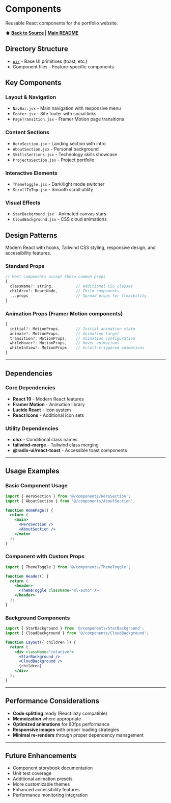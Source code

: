 # Components

Reusable React components for the portfolio website.

**⬆️ [Back to Source](../README.md) | [Main README](../../README.md)**

## Directory Structure

- [`ui/`](./ui/README.md) - Base UI primitives (toast, etc.)
- Component files - Feature-specific components

## Key Components

### Layout & Navigation
- `NavBar.jsx` - Main navigation with responsive menu
- `Footer.jsx` - Site footer with social links
- `PageTransition.jsx` - Framer Motion page transitions

### Content Sections  
- `HeroSection.jsx` - Landing section with intro
- `AboutSection.jsx` - Personal background
- `SkillsSections.jsx` - Technology skills showcase
- `ProjectsSection.jsx` - Project portfolio

### Interactive Elements
- `ThemeToggle.jsx` - Dark/light mode switcher
- `ScrollToTop.jsx` - Smooth scroll utility

### Visual Effects
- `StarBackground.jsx` - Animated canvas stars
- `CloudBackground.jsx` - CSS cloud animations

## Design Patterns

Modern React with hooks, Tailwind CSS styling, responsive design, and accessibility features.

### Standard Props
```jsx
// Most components accept these common props
{
  className?: string,          // Additional CSS classes
  children?: ReactNode,        // Child components
  ...props                     // Spread props for flexibility
}
```

### Animation Props (Framer Motion components)
```jsx
{
  initial?: MotionProps,       // Initial animation state
  animate?: MotionProps,       // Animation target
  transition?: MotionProps,    // Animation configuration
  whileHover?: MotionProps,    // Hover animations
  whileInView?: MotionProps    // Scroll-triggered animations
}
```

---

## Dependencies

### Core Dependencies
- **React 19** - Modern React features
- **Framer Motion** - Animation library
- **Lucide React** - Icon system
- **React Icons** - Additional icon sets

### Utility Dependencies
- **clsx** - Conditional class names
- **tailwind-merge** - Tailwind class merging
- **@radix-ui/react-toast** - Accessible toast components

---

## Usage Examples

### Basic Component Usage
```jsx
import { HeroSection } from '@/components/HeroSection';
import { AboutSection } from '@/components/AboutSection';

function HomePage() {
  return (
    <main>
      <HeroSection />
      <AboutSection />
    </main>
  );
}
```

### Component with Custom Props
```jsx
import { ThemeToggle } from '@/components/ThemeToggle';

function Header() {
  return (
    <header>
      <ThemeToggle className="ml-auto" />
    </header>
  );
}
```

### Background Components
```jsx
import { StarBackground } from '@/components/StarBackground';
import { CloudBackground } from '@/components/CloudBackground';

function Layout({ children }) {
  return (
    <div className="relative">
      <StarBackground />
      <CloudBackground />
      {children}
    </div>
  );
}
```

---

## Performance Considerations

- **Code splitting** ready (React.lazy compatible)
- **Memoization** where appropriate
- **Optimized animations** for 60fps performance
- **Responsive images** with proper loading strategies
- **Minimal re-renders** through proper dependency management

---

## Future Enhancements

- Component storybook documentation
- Unit test coverage
- Additional animation presets
- More customizable themes
- Enhanced accessibility features
- Performance monitoring integration

